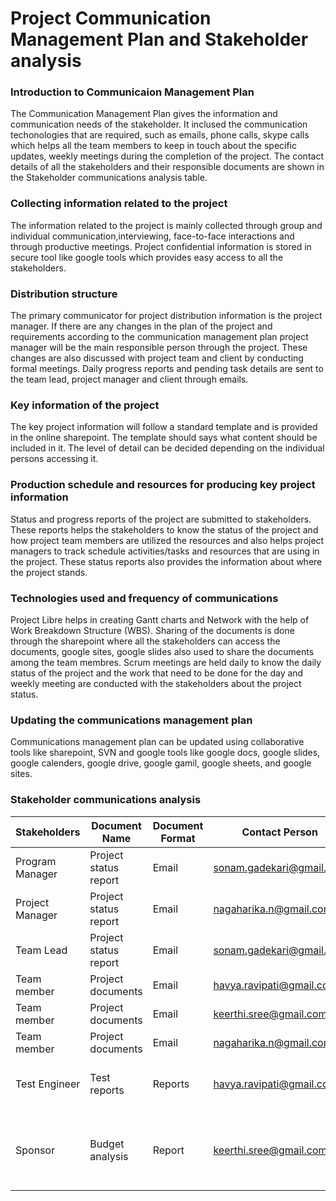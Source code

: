 # Project Communication Management Plan and Stakeholder analysis

### Introduction to Communicaion Management Plan 

The Communication Management Plan gives the information and communication needs of the stakeholder. It inclused the communication techonologies that are required, such as emails, phone calls, skype calls which helps all the team members to keep in touch about the specific updates, weekly meetings during the completion of the project. The contact details of all the stakeholders and their responsible documents are shown in the Stakeholder communications analysis table.

### Collecting information related to the project

The information related to the project is mainly collected through group and individual communication,interviewing, face-to-face interactions and through productive meetings. Project confidential information is stored in secure tool like google tools which provides easy access to all the stakeholders.

### Distribution structure

The primary communicator for project distribution information is the project manager. If there are any changes in the plan of the project and requirements according to the communication management plan project manager will be the main responsible person through the project. These changes are also discussed with project team and client by conducting formal meetings. Daily progress reports and pending task details are sent to the team lead, project manager and client through emails.

### Key information of the project

The key project information will follow a standard template and is provided in the online sharepoint. The template should says what content should be included in it. The level of detail can be decided depending on the individual persons accessing it.


### Production schedule and resources for producing key project information

Status and progress reports of the project are submitted to stakeholders. These reports helps the stakeholders to know the status of the project and how project team members are utilized the resources and also helps project managers to track schedule activities/tasks and resources that are using in the project. These status reports also provides the information about where the project stands.


### Technologies used and frequency of communications

Project Libre helps in creating Gantt charts and Network with the help of Work Breakdown Structure (WBS). Sharing of the documents is done through the sharepoint where all the stakeholders can access the documents, google sites, google slides also used to share the documents among the team membres. Scrum meetings are held daily to know the daily status of the project and the work that need to be done for the day and weekly meeting are conducted with the stakeholders about the project status.


### Updating the communications management plan

Communications management plan can be updated using collaborative tools like sharepoint, SVN and google tools like google docs, google slides, google calenders, google drive, google gamil, google sheets, and google sites.


### Stakeholder communications analysis
 
Stakeholders|Document Name|Document Format|Contact Person|Due Date|
---|---|--|--|--|
Program Manager	|Project status report |Email |sonam.gadekari@gmail.com |Every week
Project Manager |Project status report |Email |nagaharika.n@gmail.com |Every week
Team Lead |Project status report |Email |sonam.gadekari@gmail.com |Every week
Team member |Project documents |Email |havya.ravipati@gmail.com |Every week
Team member |Project documents |Email |keerthi.sree@gmail.com| Every week 
Team member |Project documents |Email |nagaharika.n@gmail.com |Every week
Test Engineer |Test reports |Reports |havya.ravipati@gmail.com |End of the each task
Sponsor |Budget analysis |Report |keerthi.sree@gmail.com |One month before the project starts